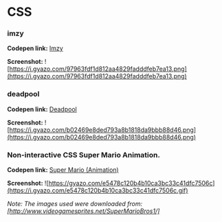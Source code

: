 # CSS

### imzy
**Codepen link:** [Imzy](http://codepen.io/LantareCode/full/ONBbOm/)

**Screenshot:**
![https://i.gyazo.com/97963fdf1d812aa4829fadddfeb7ea13.png](https://i.gyazo.com/97963fdf1d812aa4829fadddfeb7ea13.png)


### deadpool
**Codepen link:** [Deadpool](http://codepen.io/LantareCode/full/BKvYNB/)

**Screenshot:**
![https://i.gyazo.com/b02469e8ded793a8b1818da9bbb88d46.png](https://i.gyazo.com/b02469e8ded793a8b1818da9bbb88d46.png)


### Non-interactive CSS Super Mario Animation.
**Codepen link:** [Super Mario (Animation)](http://codepen.io/LantareCode/full/dOXmBJ/)

**Screenshot:**
![https://gyazo.com/e5478c120b4b10ca3bc33c41dfc7506c](https://i.gyazo.com/e5478c120b4b10ca3bc33c41dfc7506c.gif)

_Note: The images used were downloaded from: [http://www.videogamesprites.net/SuperMarioBros1/]_

